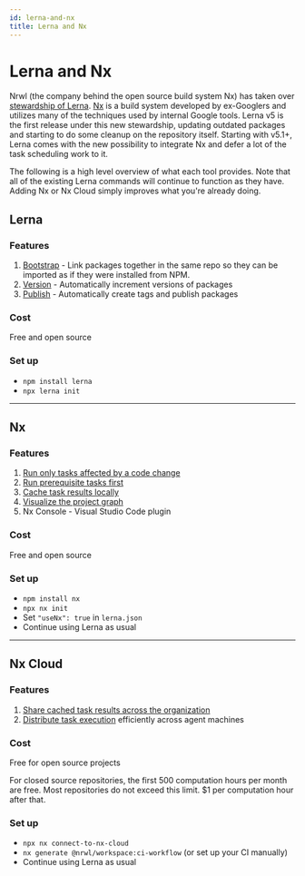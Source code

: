 ```yaml
---
id: lerna-and-nx
title: Lerna and Nx
---
```


# Lerna and Nx

Nrwl (the company behind the open source build system Nx) has taken over [stewardship of Lerna](https://dev.to/nrwl/lerna-is-dead-long-live-lerna-3jal). [Nx](https://nx.dev) is a build system developed by ex-Googlers and utilizes many of the techniques used by internal Google tools. Lerna v5 is the first release under this new stewardship, updating outdated packages and starting to do some cleanup on the repository itself. Starting with v5.1+, Lerna comes with the new possibility to integrate Nx and defer a lot of the task scheduling work to it.

The following is a high level overview of what each tool provides.  Note that all of the existing Lerna commands will continue to function as they have.  Adding Nx or Nx Cloud simply improves what you're already doing.

## Lerna

### Features

1. [Bootstrap](./features/bootstrap) - Link packages together in the same repo so they can be imported as if they were installed from NPM.
2. [Version](./features/version-and-publish) - Automatically increment versions of packages
3. [Publish](./features/version-and-publish) - Automatically create tags and publish packages

### Cost

Free and open source

### Set up

- `npm install lerna`
- `npx lerna init`

-----

## Nx

### Features

1. [Run only tasks affected by a code change](./features/run-tasks)
2. [Run prerequisite tasks first](./features/run-tasks)
3. [Cache task results locally](./features/cache-tasks)
4. [Visualize the project graph](./getting-started#visualizing-workspace)
5. Nx Console - Visual Studio Code plugin

### Cost

Free and open source

### Set up

- `npm install nx`
- `npx nx init`
- Set `"useNx": true` in `lerna.json`
- Continue using Lerna as usual

------

## Nx Cloud

### Features

1. [Share cached task results across the organization](./features/cache-tasks#distributed-computation-caching)
2. [Distribute task execution](./features/distribute-tasks) efficiently across agent machines

### Cost

Free for open source projects

For closed source repositories, the first 500 computation hours per month are free.  Most repositories do not exceed this limit. $1 per computation hour after that.

### Set up

- `npx nx connect-to-nx-cloud`
- `nx generate @nrwl/workspace:ci-workflow` (or set up your CI manually)
- Continue using Lerna as usual
